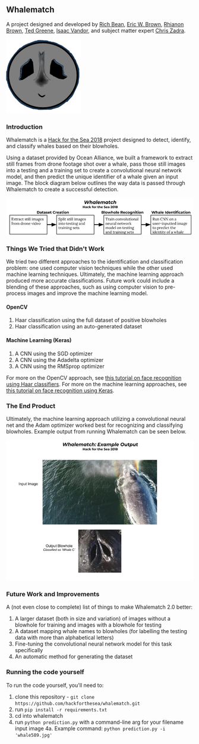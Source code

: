 ## Whalematch
A project designed and developed by [Rich Bean](https://github.com/rbeanqa), [Eric W. Brown](https://github.com/Feneric), [Rhianon Brown](https://github.com/Rhi-Bot), [Ted Greene](https://github.com/tngreene), [Isaac Vandor](https://github.com/isaacvandor), and subject matter expert [Chris Zadra](https://www.linkedin.com/in/chriszadra/).

![Logo](https://raw.githubusercontent.com/hackforthesea/whalematch/master/WhaleMatchLogo.png)

### Introduction
Whalematch is a [Hack for the Sea 2018](https://www.hackforthesea.tech/GLO) project designed to detect, identify, and classify whales based on their blowholes. 

Using a dataset provided by Ocean Alliance, we built a framework to extract still frames from drone footage shot over a whale, pass those still images into a testing and a training set to create a convolutional neural network model, and then predict the unique identifier of a whale given an input image. The block diagram below outlines the way data is passed through Whalematch to create a successful detection.

![This block diagram](https://raw.githubusercontent.com/hackforthesea/whalematch/master/whalematch.jpg)

### Things We Tried that Didn't Work
We tried two different approaches to the identification and classification problem: one used computer vision techniques while the other used machine learning techniques. Ultimately, the machine learning approach produced more accurate classifications. Future work could include a blending of these approaches, such as using computer vision to pre-process images and improve the machine learning model.

#### OpenCV
1. Haar classification using the full dataset of positive blowholes
2. Haar classification using an auto-generated dataset

#### Machine Learning (Keras)
1. A CNN using the SGD optimizer
2. A CNN using the Adadelta optimizer
3. A CNN using the RMSprop optimizer

For more on the OpenCV approach, see [this tutorial on face recognition using Haar classifiers](https://docs.opencv.org/3.3.0/d7/d8b/tutorial_py_face_detection.html). For more on the machine learning approaches, see [this tutorial on face recognition using Keras](https://medium.freecodecamp.org/making-your-own-face-recognition-system-29a8e728107c).

### The End Product
Ultimately, the machine learning approach utilizing a convolutional neural net and the Adam optimizer worked best for recognizing and classifying blowholes. Example output from running Whalematch can be seen below.

![Example Whalematch Output](https://raw.githubusercontent.com/hackforthesea/whalematch/master/Whalematch%20Output.jpg)

### Future Work and Improvements
A (not even close to complete) list of things to make Whalematch 2.0 better:
1. A larger dataset (both in size and variation) of images without a blowhole for training and images with a blowhole for testing
2. A dataset mapping whale names to blowholes (for labelling the testing data with more than alphabetical letters)
3. Fine-tuning the convolutional neural network model for this task specifically
4. An automatic method for generating the dataset

### Running the code yourself
To run the code yourself, you'll need to:
1. clone this repository - `git clone https://github.com/hackforthesea/whalematch.git`
2. run `pip install -r requirements.txt`
3. cd into whalematch
4. run `python prediction.py` with a command-line arg for your filename input image
  4a. Example command: `python prediction.py -i 'whale589.jpg' `
